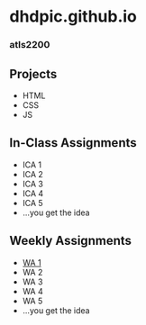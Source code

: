 # dhdpic.github.io
### atls2200

## Projects
- HTML
- CSS
- JS

## In-Class Assignments
- ICA 1
- ICA 2
- ICA 3
- ICA 4
- ICA 5
- ...you get the idea

## Weekly Assignments
- [WA 1](https://dhdpic.github.io)
- WA 2
- WA 3
- WA 4
- WA 5
- ...you get the idea



<!--
**DHDPIC/dhdpic** is a ✨ _special_ ✨ repository because its `README.md` (this file) appears on your GitHub profile.

Here are some ideas to get you started:

- 🔭 I’m currently working on ...
- 🌱 I’m currently learning ...
- 👯 I’m looking to collaborate on ...
- 🤔 I’m looking for help with ...
- 💬 Ask me about ...
- 📫 How to reach me: ...
- 😄 Pronouns: ...
- ⚡ Fun fact: ...
-->
